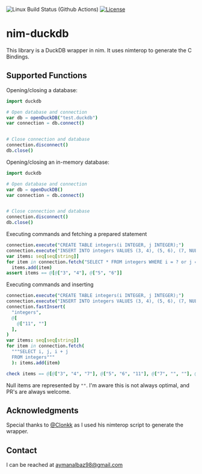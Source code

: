![Linux Build Status (Github Actions)](https://github.com/ayman-albaz/nim-duckdb/actions/workflows/install_and_test.yml/badge.svg) [![License](https://img.shields.io/badge/License-Apache%202.0-blue.svg)](https://opensource.org/licenses/Apache-2.0)

# nim-duckdb

This library is a DuckDB wrapper in nim. It uses nimterop to generate the C Bindings.


## Supported Functions

Opening/closing a database:
```Nim
import duckdb

# Open database and connection
var db = openDuckDB("test.duckdb")
var connection = db.connect()


# Close connection and database
connection.disconnect()
db.close()  
```


Opening/closing an in-memory database:
```Nim
import duckdb

# Open database and connection
var db = openDuckDB()
var connection = db.connect()


# Close connection and database
connection.disconnect()
db.close()  
```

Executing commands and fetching a prepared statement
```Nim
connection.execute("CREATE TABLE integers(i INTEGER, j INTEGER);")
connection.execute("INSERT INTO integers VALUES (3, 4), (5, 6), (7, NULL);")
var items: seq[seq[string]]
for item in connection.fetch("SELECT * FROM integers WHERE i = ? or j = ?", 3, "6"):
  items.add(item)
assert items == @[@["3", "4"], @["5", "6"]]
```

Executing commands and inserting
```Nim
connection.execute("CREATE TABLE integers(i INTEGER, j INTEGER);")
connection.execute("INSERT INTO integers VALUES (3, 4), (5, 6), (7, NULL);")
connection.fastInsert(
  "integers",
  @[
    @["11", ""]
  ],
)
var items: seq[seq[string]]
for item in connection.fetch(
  """SELECT i, j, i + j
  FROM integers"""
  ): items.add(item)

check items == @[@["3", "4", "7"], @["5", "6", "11"], @["7", "", ""], @["11", "", ""]]
```

Null items are represented by `""`. I'm aware this is not always optimal, and PR's are always welcome.


## Acknowledgments
Special thanks to [@Clonkk](https://github.com/Clonkk/duckdb_wrapper) as I used his nimterop script to generate the wrapper.


## Contact
I can be reached at aymanalbaz98@gmail.com